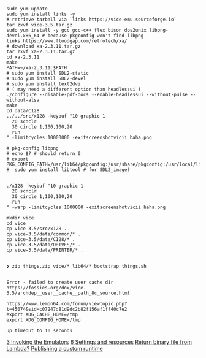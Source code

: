 ```
sudo yum update
sudo yum install links -y
# retrieve tarball via `links https://vice-emu.sourceforge.io`
tar zxvf vice-3.5.tar.gz
sudo yum install -y gcc gcc-c++ flex bison dos2unix libpng-devel.x86_64 # because pkgconfig won't find libpng
links https://www.floodgap.com/retrotech/xa/
# download xa-2.3.11.tar.gz
tar zxvf xa-2.3.11.tar.gz
cd xa-2.3.11
make
PATH=~/xa-2.3.11:$PATH
# sudo yum install SDL2-static
# sudo yum install SDL2-devel
# sudo yum install text2dvi
# ( may need a different option than headlessui )
./configure --disable-pdf-docs --enable-headlessui --without-pulse --without-alsa
make
cd data/C128
../../src/x128 -keybuf "10 graphic 1
  20 scnclr
  30 circle 1,100,100,20
  run
" -limitcycles 10000000 -exitscreenshotvicii haha.png

# pkg-config libpng
# echo $? # should return 0
# export PKG_CONFIG_PATH=/usr/lib64/pkgconfig:/usr/share/pkgconfig:/usr/local/lib/pkgconfig
#  sudo yum install libtool # for SDL2_image?


./x128 -keybuf "10 graphic 1
  20 scnclr
  30 circle 1,100,100,20
  run
" +warp -limitcycles 1000000 -exitscreenshotvicii haha.png

mkdir vice
cd vice
cp vice-3.5/src/x128 .
cp vice-3.5/data/common/* .
cp vice-3.5/data/C128/* .
cp vice-3.5/data/DRIVES/* .
cp vice-3.5/data/PRINTER/* .


❯ zip things.zip vice/* lib64/* bootstrap things.sh


Error - failed to create user cache dir
https://fossies.org/dox/vice-3.5/archdep__user__cache__path_8c_source.html

https://www.lemon64.com/forum/viewtopic.php?t=45074&sid=c07247d81d9dc2b82f156af1ff40c7e2
export XDG_CACHE_HOME=/tmp
export XDG_CONFIG_HOME=/tmp

up timeout to 10 seconds
```

[3 Invoking the Emulators](https://vice-emu.sourceforge.io/vice_3.html)
[6 Settings and resources](https://vice-emu.sourceforge.io/vice_6.html#SEC43)
[Return binary file from Lambda?](https://stackoverflow.com/a/58107099)
[Publishing a custom runtime](https://docs.aws.amazon.com/lambda/latest/dg/runtimes-walkthrough.html)
